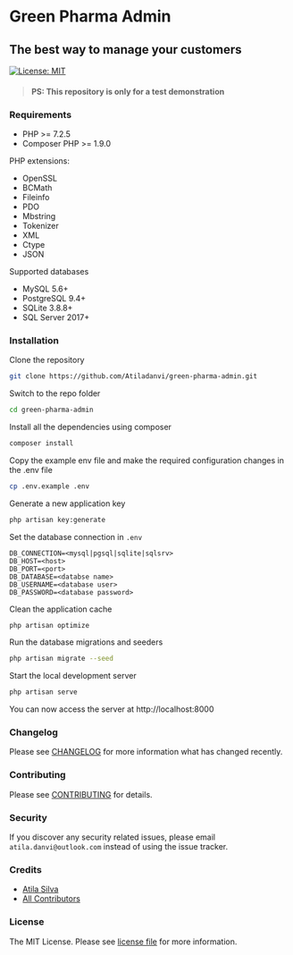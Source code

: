 # Green Pharma Admin

## The best way to manage your customers

[![License: MIT](https://img.shields.io/badge/License-MIT-green.svg)](https://opensource.org/licenses/MIT)

> #### PS: This repository is only for a test demonstration

### Requirements

* PHP >= 7.2.5
* Composer PHP >= 1.9.0

PHP extensions:

* OpenSSL
* BCMath
* Fileinfo
* PDO
* Mbstring
* Tokenizer
* XML
* Ctype
* JSON

Supported databases

* MySQL 5.6+
* PostgreSQL 9.4+
* SQLite 3.8.8+
* SQL Server 2017+

### Installation

Clone the repository

```bash
git clone https://github.com/Atiladanvi/green-pharma-admin.git
```

Switch to the repo folder

```bash
cd green-pharma-admin
```

Install all the dependencies using composer

```bash
composer install
```

Copy the example env file and make the required configuration changes in the .env file

```bash
cp .env.example .env
```

Generate a new application key

```bash
php artisan key:generate
```

Set the database connection in `.env`

```
DB_CONNECTION=<mysql|pgsql|sqlite|sqlsrv>
DB_HOST=<host>
DB_PORT=<port>
DB_DATABASE=<databse name>
DB_USERNAME=<database user>
DB_PASSWORD=<database password>
```

Clean the application cache

```bash
php artisan optimize 
```

Run the database migrations and seeders

```bash
php artisan migrate --seed
```

Start the local development server

```bash
php artisan serve
```

You can now access the server at http://localhost:8000

### Changelog

Please see [CHANGELOG](CHANGELOG.md) for more information what has changed recently.

### Contributing

Please see [CONTRIBUTING](CONTRIBUTING.md) for details.

### Security

If you discover any security related issues, please email `atila.danvi@outlook.com` instead of using the issue tracker.

### Credits

- [Atila Silva](https://github.com/Atiladanvi)
- [All Contributors](../../contributors)

### License

The MIT License. Please see [license file](LICENSE.md) for more information.
